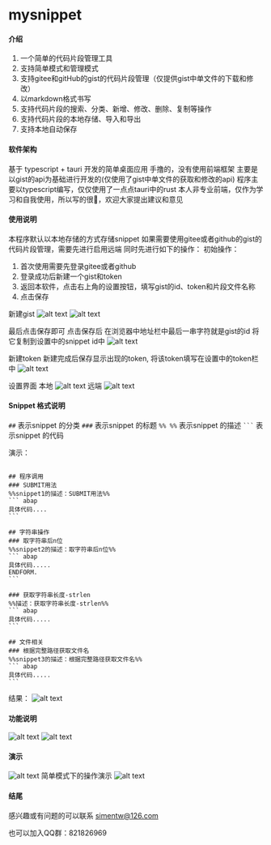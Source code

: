 # mysnippet

#### 介绍
1. 一个简单的代码片段管理工具
2. 支持简单模式和管理模式
3. 支持gitee和gitHub的gist的代码片段管理（仅提供gist中单文件的下载和修改）
4. 以markdown格式书写 
5. 支持代码片段的搜索、分类、新增、修改、删除、复制等操作
6. 支持代码片段的本地存储、导入和导出
7. 支持本地自动保存


#### 软件架构
基于 typescript + tauri 开发的简单桌面应用
手撸的，没有使用前端框架
主要是以gist的api为基础进行开发的(仅使用了gist中单文件的获取和修改的api)
程序主要以typescript编写，仅仅使用了一点点tauri中的rust
本人非专业前端，仅作为学习和自我使用，所以写的很💩，欢迎大家提出建议和意见

#### 使用说明
本程序默认以本地存储的方式存储snippet
如果需要使用gitee或者github的gist的代码片段管理，需要先进行启用远端
同时先进行如下的操作：
初始操作：

1.  首次使用需要先登录gitee或者github
2.  登录成功后新建一个gist和token
3.  返回本软件，点击右上角的设置按钮，填写gist的id、token和片段文件名称
4.  点击保存

新建gist
![alt text](./assets/新建gist.png)
![alt text](./assets/新建gist2.png)

最后点击保存即可
点击保存后 在浏览器中地址栏中最后一串字符就是gist的id
将它复制到设置中的snippet id中
![alt text](./assets/新建gist3.png)

新建token
新建完成后保存显示出现的token,
将该token填写在设置中的token栏中
![alt text](./assets/新建token.png)

设置界面
本地
![alt text](./assets/setting2.png)
远端
![alt text](./assets/setting3.png)


#### Snippet 格式说明

`##` 表示snippet 的分类
`###` 表示snippet 的标题
`%% %%` 表示snippet 的描述
` ``` ` 表示snippet 的代码


演示：
````text

## 程序调用
### SUBMIT用法
%%snippet1的描述：SUBMIT用法%%
``` abap
具体代码....
```

## 字符串操作
### 取字符串后n位
%%snippet2的描述：取字符串后n位%%
``` abap
具体代码.....
ENDFORM.
```

### 获取字符串长度-strlen
%%描述：获取字符串长度-strlen%%
``` abap
具体代码.....
```

## 文件相关
### 根据完整路径获取文件名
%%snippet3的描述：根据完整路径获取文件名%%
``` abap
具体代码.....
```

````



结果：
![alt text](./assets/image.png)


#### 功能说明
![alt text](./assets/功能说明.png)
![alt text](./assets/功能说明2.png)


#### 演示
![alt text](./assets/snippet操作演示.gif)
简单模式下的操作演示
![alt text](./assets/snippet操作演示2.gif)



#### 结尾

感兴趣或有问题的可以联系 simentw@126.com

也可以加入QQ群：821826969